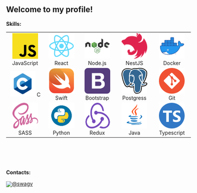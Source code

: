 ## Welcome to my profile!

**Skills:**

<table align="center" height="360" width="500">
	<tr>
		<td align="center" width="100">
			<img src="img/js.png" height="70px" width="70px">
			JavaScript
		</td>
		<td align="center" width="100">
			<img src="img/react.png" height="70px" width="70px">
			React
		</td>
		<td align="center" width="100">
			<img src="img/nodejs.png" height="70px" width="70px">
			Node.js
		</td>
		<td align="center" width="100">
			<img src="img/nestjs.png" height="70px" width="70px">
			NestJS
		</td>
		<td align="center" width="100">
			<img src="img/docker.png" height="70px" width="70px">
			Docker
		</td>
	</tr>
	<tr>
		<td align="center" width="100">
			<img src="img/c.png" height="70px" width="70px">
			C
		</td>
		<td align="center" width="100">
			<img src="img/swift.png" height="70px" width="70px">
			Swift
		</td>
		<td align="center" width="100">
			<img src="img/bootstrap.png" height="70px" width="70px">
			Bootstrap
		</td>
		<td align="center" width="100">
			<img src="img/postgress.png" height="70px" width="70px">
			Postgress
		</td>
		<td align="center" width="100">
			<img src="img/git.png" height="70px" width="70px">
			Git
		</td>
	</tr>
	<tr>
		<td align="center" width="100">
			<img src="img/sass.png" height="70px" width="70px">
			SASS
		</td>
		<td align="center" width="100">
			<img src="img/python.png" height="70px" width="70px">
			Python
		</td>
		<td align="center" width="100">
			<img src="img/redux.png" height="70px" width="70px">
			Redux
		</td>
		<td align="center" width="100">
			<img src="img/java.png" height="70px" width="70px">
			Java
		</td>
		<td align="center" width="100">
			<img src="img/typescript.png" height="70px" width="70px">
			Typescript
		</td>
	</tr>
</table>

**Contacts:**

<img src="https://1000logos.net/wp-content/uploads/2021/04/Telegram-logo.png" width="40px" align="center">[@swagv](https://t.me/swagv)
